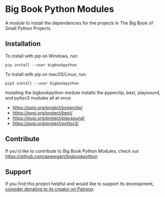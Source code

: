 Big Book Python Modules
======

A module to install the dependencies for the projects in The Big Book of Small Python Projects.

Installation
------------

To install with pip on Windows, run:

    pip install --user bigbookpython

To install with pip on macOS/Linux, run:

    pip3 install --user bigbookpython

Installing the bigbookpython module installs the pyperclip, bext, playsound, and pyttsx3 modules all at once.

* https://pypi.org/project/pyperclip/
* https://pypi.org/project/bext/
* https://pypi.org/project/playsound/
* https://pypi.org/project/pyttsx3/

Contribute
----------

If you'd like to contribute to Big Book Python Modules, check out https://github.com/asweigart/bigbookpython

Support
-------

If you find this project helpful and would like to support its development, [consider donating to its creator on Patreon](https://www.patreon.com/AlSweigart).
